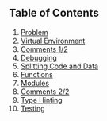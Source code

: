<!-- .slide: data-state="standard" data-background="./files/checklist-2589418_1280.jpg" -->
<!-- https://pixabay.com/photos/checklist-goals-box-notebook-pen-2589418/ -->
## Table of Contents

1. [Problem](#/problem)
2. [Virtual Environment](#/environments)
3. [Comments 1/2](#/comments_1)
4. [Debugging](#/debugging)
5. [Splitting Code and Data](#/split)
6. [Functions](#/functions)
7. [Modules](#/modules)
8. [Comments 2/2](#/comments_2)
9. [Type Hinting](#/type_hinting)
10. [Testing](#/testing)
